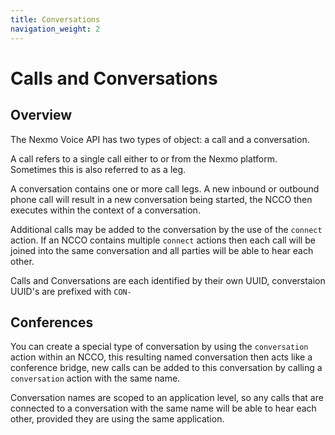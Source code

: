 ```yaml
---
title: Conversations
navigation_weight: 2
---
```


# Calls and Conversations

## Overview

The Nexmo Voice API has two types of object: a call and a conversation. 

A call refers to a single call either to or from the Nexmo platform.
Sometimes this is also referred to as a leg.

A conversation contains one or more call legs. A new inbound or
outbound phone call will result in a new conversation being started,
the NCCO then executes within the context of a conversation.

Additional calls may be added to the conversation by the use of the
`connect` action. If an NCCO contains multiple `connect` actions then
each call will be joined into the same conversation and all parties
will be able to hear each other.

Calls and Conversations are each identified by their own UUID,
converstaion UUID's are prefixed with `CON-`

## Conferences

You can create a special type of conversation by using the
`conversation` action within an NCCO, this resulting named
conversation then acts like a conference bridge, new calls can be
added to this conversation by calling a `conversation` action with the
same name.

Conversation names are scoped to an application level, so any calls
that are connected to a conversation with the same name will be able
to hear each other, provided they are using the same application.
 
